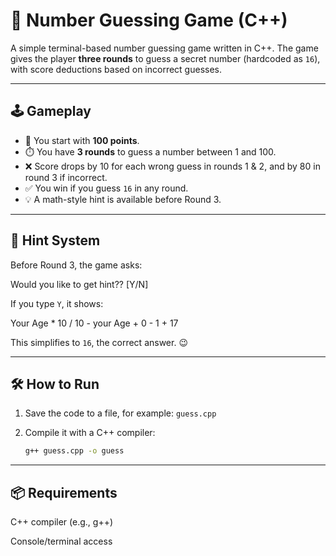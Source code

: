 # 🎯 Number Guessing Game (C++)

A simple terminal-based number guessing game written in C++. The game gives the player **three rounds** to guess a secret number (hardcoded as `16`), with score deductions based on incorrect guesses.

---

## 🕹️ Gameplay

- 🎯 You start with **100 points**.
- ⏱️ You have **3 rounds** to guess a number between 1 and 100.
- ❌ Score drops by 10 for each wrong guess in rounds 1 & 2, and by 80 in round 3 if incorrect.
- ✅ You win if you guess `16` in any round.
- 💡 A math-style hint is available before Round 3.

---

## 🧠 Hint System

Before Round 3, the game asks:

Would you like to get hint?? [Y/N]

If you type `Y`, it shows:

Your Age * 10 / 10 - your Age + 0 - 1 + 17

This simplifies to `16`, the correct answer. 😉

---

## 🛠️ How to Run

1. Save the code to a file, for example: `guess.cpp`
2. Compile it with a C++ compiler:

   ```bash
   g++ guess.cpp -o guess

---

## 📦 Requirements

C++ compiler (e.g., g++)

Console/terminal access